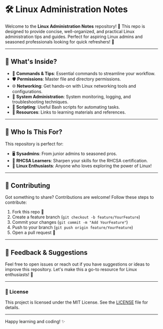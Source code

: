 # 🛠️ Linux Administration Notes

Welcome to the **Linux Administration Notes** repository! 🚀 This repo is designed to provide concise, well-organized, and practical Linux administration tips and guides. Perfect for aspiring Linux admins and seasoned professionals looking for quick refreshers! 🌟

---

## 📖 What's Inside?

- 📂 **Commands & Tips**: Essential commands to streamline your workflow. 
- 🛡️ **Permissions**: Master file and directory permissions.
- 🌐 **Networking**: Get hands-on with Linux networking tools and configurations.
- 🧰 **System Administration**: System monitoring, logging, and troubleshooting techniques.
- 📜 **Scripting**: Useful Bash scripts for automating tasks.
- 🔗 **Resources**: Links to learning materials and references.

---

## 🎯 Who Is This For?

This repository is perfect for:

- 🖥️ **Sysadmins**: From junior admins to seasoned pros.
- 📘 **RHCSA Learners**: Sharpen your skills for the RHCSA certification.
- 🐧 **Linux Enthusiasts**: Anyone who loves exploring the power of Linux!

---

## 🤝 Contributing

Got something to share? Contributions are welcome! Follow these steps to contribute:

1. Fork this repo 🍴
2. Create a feature branch (`git checkout -b feature/YourFeature`)
3. Commit your changes (`git commit -m "Add YourFeature"`)
4. Push to your branch (`git push origin feature/YourFeature`)
5. Open a pull request 📩

---

## 📢 Feedback & Suggestions

Feel free to open issues or reach out if you have suggestions or ideas to improve this repository. Let's make this a go-to resource for Linux enthusiasts! 💬

---

### 📜 License

This project is licensed under the MIT License. See the [LICENSE](LICENSE) file for details.

---

Happy learning and coding! ✨
